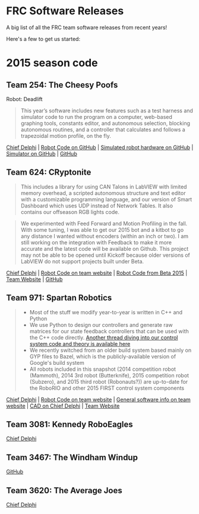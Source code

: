 # FRC Software Releases
A big list of all the FRC team software releases from recent years!

Here's a few to get us started:

# 2015 season code

## Team 254: The Cheesy Poofs

Robot: Deadlift

> This year’s software includes new features such as a test harness and simulator code to run the program on a computer, web-based graphing tools, constants editor, and autonomous selection, blocking autonomous routines, and a controller that calculates and follows a trapezoidal motion profile, on the fly.

[Chief Delphi](http://www.chiefdelphi.com/forums/showthread.php?t=137843) | [Robot Code on GitHub](https://github.com/Team254/FRC-2015) | [Simulated robot hardware on GitHub](https://github.com/Team254/Sim-FRC-2015) | [Simulator on GitHub](https://github.com/tombot/FakeWPILib) | [GitHub](https://github.com/Team254)

## Team 624: CRyptonite

>  This includes a library for using CAN Talons in LabVIEW with limited memory overhead, a scripted autonomous structure and text editor with a customizable programming language, and our version of Smart Dashboard which uses UDP instead of Network Tables. It also contains our offseason RGB lights code.

>  We experimented with Feed Forward and Motion Profiling in the fall. With some tuning, I was able to get our 2015 bot and a kitbot to go any distance I wanted without encoders (within an inch or two). I am still working on the integration with Feedback to make it more accurate and the latest code will be available on Github. This project may not be able to be opened until Kickoff because older versions of LabVIEW do not support projects built under Beta.

[Chief Delphi](http://www.chiefdelphi.com/forums/showthread.php?t=140790) | 
[Robot Code on team website](http://team624.org/files/624%202015%20Code%20Release.zip) |
[Robot Code from Beta 2015](http://team624.org/files/624-Feed-Forward-R-D.zip) |
[Team Website](http://team624.org/?controller=page&action=programmingResources) |
[GitHub](https://github.com/Team624)

## Team 971: Spartan Robotics

> * Most of the stuff we modify year-to-year is written in C++ and Python
> * We use Python to design our controllers and generate raw matrices for our state feedback controllers that can be used with the C++ code directly. [Another thread diving into our control system code and theory is available here](http://www.chiefdelphi.com/forums/showthread.php?t=129574)
> * We recently switched from an older build system based mainly on GYP files to Bazel, which is the publicly-available version of Google's build system
> * All robots included in this snapshot (2014 competition robot (Mammoth), 2014 3rd robot (Butterknife), 2015 competition robot (Subzero), and 2015 third robot (Robonauts?)) are up-to-date for the RoboRIO and other 2015 FIRST control system components

[Chief Delphi](http://www.chiefdelphi.com/forums/showthread.php?t=140568) |
[Robot Code on team website](http://robotics.mvla.net/spartanrobotics/releases/src/2015_code.tar.gz) |
[General software info on team website](http://frc971.org/content/2015-software) |
[CAD on Chief Delphi](http://www.chiefdelphi.com/forums/showthread.php?threadid=137883) |
[Team Website](http://frc971.org/)

## Team 3081: Kennedy RoboEagles

[Chief Delphi](http://www.chiefdelphi.com/forums/showthread.php?t=140791)

## Team 3467: The Windham Windup

[GitHub](https://github.com/whs-frc-3467)

## Team 3620: The Average Joes

[Chief Delphi](http://www.chiefdelphi.com/forums/showthread.php?t=140729)
